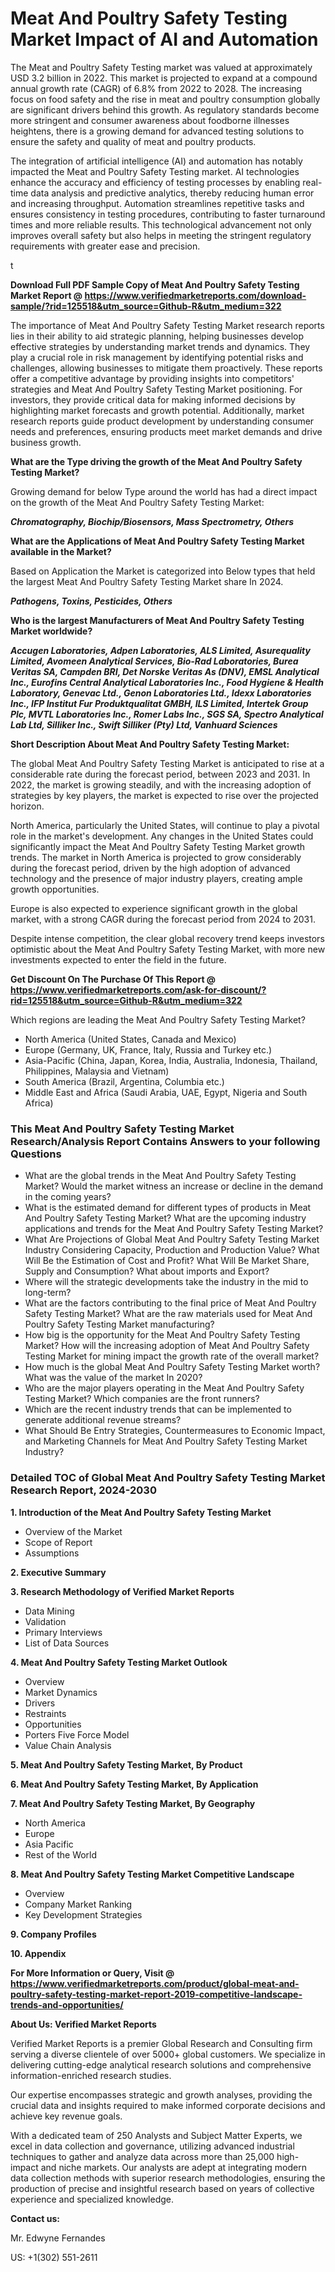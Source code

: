 <meta name="title" content="Global Meat And Poultry Safety Testing Market Impact of AI and Automation"><meta name="description" content="The Meat and Poultry Safety Testing market was valued at approximately USD 3.2 billion in 2022. This market is projected to expand at a compound annual growth rate (CA"><meta name="title" content="Meat And Poultry Safety Testing Market Size, Share, Scope, Trends, Growth, Opportunities, Analysis, Forecast"><h1>Meat And Poultry Safety Testing Market Impact of AI and Automation</h1><p>The Meat and Poultry Safety Testing market was valued at approximately USD 3.2 billion in 2022. This market is projected to expand at a compound annual growth rate (CAGR) of 6.8% from 2022 to 2028. The increasing focus on food safety and the rise in meat and poultry consumption globally are significant drivers behind this growth. As regulatory standards become more stringent and consumer awareness about foodborne illnesses heightens, there is a growing demand for advanced testing solutions to ensure the safety and quality of meat and poultry products.</p><p>The integration of artificial intelligence (AI) and automation has notably impacted the Meat and Poultry Safety Testing market. AI technologies enhance the accuracy and efficiency of testing processes by enabling real-time data analysis and predictive analytics, thereby reducing human error and increasing throughput. Automation streamlines repetitive tasks and ensures consistency in testing procedures, contributing to faster turnaround times and more reliable results. This technological advancement not only improves overall safety but also helps in meeting the stringent regulatory requirements with greater ease and precision.</p>t</p><p id="" class=""><strong>Download Full PDF Sample Copy of Meat And Poultry Safety Testing Market Report @ <a href="https://www.verifiedmarketreports.com/download-sample/?rid=125518&utm_source=Github-R&utm_medium=322" target="_blank">https://www.verifiedmarketreports.com/download-sample/?rid=125518&utm_source=Github-R&utm_medium=322</a></strong></p><p>The importance of&nbsp;Meat And Poultry Safety Testing Market research reports lies in their ability to aid strategic planning, helping businesses develop effective strategies by understanding market trends and dynamics. They play a crucial role in risk management by identifying potential risks and challenges, allowing businesses to mitigate them proactively. These reports offer a competitive advantage by providing insights into competitors' strategies and Meat And Poultry Safety Testing Market positioning. For investors, they provide critical data for making informed decisions by highlighting market forecasts and growth potential. Additionally, market research reports guide product development by understanding consumer needs and preferences, ensuring products meet market demands and drive business growth.</p><p><strong>What are the&nbsp;Type driving the growth of the Meat And Poultry Safety Testing Market?</strong></p><p id="" class="">Growing demand for below Type around the world has had a direct impact on the growth of the Meat And Poultry Safety Testing Market:</p><em><strong>Chromatography, Biochip/Biosensors, Mass Spectrometry, Others</strong></em></p><strong>What are the&nbsp;Applications&nbsp;of Meat And Poultry Safety Testing Market available in the Market?</strong></p><p id="" class="">Based on Application the Market is categorized into Below types that held the largest Meat And Poultry Safety Testing Market share In 2024.</p><em><strong>Pathogens, Toxins, Pesticides, Others</strong></em></p><strong>Who is the largest Manufacturers of Meat And Poultry Safety Testing Market worldwide?</strong></p><p><em><strong>Accugen Laboratories, Adpen Laboratories, ALS Limited, Asurequality Limited, Avomeen Analytical Services, Bio-Rad Laboratories, Burea Veritas SA, Campden BRI, Det Norske Veritas As (DNV), EMSL Analytical Inc., Eurofins Central Analytical Laboratories Inc., Food Hygiene & Health Laboratory, Genevac Ltd., Genon Laboratories Ltd., Idexx Laboratories Inc., IFP Institut Fur Produktqualitat GMBH, ILS Limited, Intertek Group Plc, MVTL Laboratories Inc., Romer Labs Inc., SGS SA, Spectro Analytical Lab Ltd, Silliker Inc., Swift Silliker (Pty) Ltd, Vanhuard Sciences</strong></em></p><p id="" class=""><strong>Short Description About Meat And Poultry Safety Testing Market:</strong></p><p>The global Meat And Poultry Safety Testing Market is anticipated to rise at a considerable rate during the forecast period, between 2023 and 2031. In 2022, the market is growing steadily, and with the increasing adoption of strategies by key players, the market is expected to rise over the projected horizon.</p><p>North America, particularly the United States, will continue to play a pivotal role in the market's development. Any changes in the United States could significantly impact the Meat And Poultry Safety Testing Market growth trends. The market in North America is projected to grow considerably during the forecast period, driven by the high adoption of advanced technology and the presence of major industry players, creating ample growth opportunities.</p><p>Europe is also expected to experience significant growth in the global market, with a strong CAGR during the forecast period from 2024 to 2031.</p><p>Despite intense competition, the clear global recovery trend keeps investors optimistic about the Meat And Poultry Safety Testing Market, with more new investments expected to enter the field in the future.</p><p id="" class=""><strong>Get Discount On The Purchase Of This Report @ <a href="https://www.verifiedmarketreports.com/ask-for-discount/?rid=125518&utm_source=Github-R&utm_medium=322" target="_blank">https://www.verifiedmarketreports.com/ask-for-discount/?rid=125518&utm_source=Github-R&utm_medium=322</a></strong></p>Which regions are leading the Meat And Poultry Safety Testing Market?</p><ul><li>North America (United States, Canada and Mexico)</li><li>Europe (Germany, UK, France, Italy, Russia and Turkey etc.)</li><li>Asia-Pacific (China, Japan, Korea, India, Australia, Indonesia, Thailand, Philippines, Malaysia and Vietnam)</li><li>South America (Brazil, Argentina, Columbia etc.)</li><li>Middle East and Africa (Saudi Arabia, UAE, Egypt, Nigeria and South Africa)</li></ul><h3 id="" class="">This Meat And Poultry Safety Testing Market Research/Analysis Report Contains Answers to your following Questions</h3><ul><li>What are the global trends in the Meat And Poultry Safety Testing Market? Would the market witness an increase or decline in the demand in the coming years?</li><li>What is the estimated demand for different types of products in Meat And Poultry Safety Testing Market? What are the upcoming industry applications and trends for the Meat And Poultry Safety Testing Market?</li><li>What Are Projections of Global Meat And Poultry Safety Testing Market Industry Considering Capacity, Production and Production Value? What Will Be the Estimation of Cost and Profit? What Will Be Market Share, Supply and Consumption? What about imports and Export?</li><li>Where will the strategic developments take the industry in the mid to long-term?</li><li>What are the factors contributing to the final price of Meat And Poultry Safety Testing Market? What are the raw materials used for Meat And Poultry Safety Testing Market manufacturing?</li><li>How big is the opportunity for the Meat And Poultry Safety Testing Market? How will the increasing adoption of Meat And Poultry Safety Testing Market for mining impact the growth rate of the overall market?</li><li>How much is the global Meat And Poultry Safety Testing Market worth? What was the value of the market In 2020?</li><li>Who are the major players operating in the Meat And Poultry Safety Testing Market? Which companies are the front runners?</li><li>Which are the recent industry trends that can be implemented to generate additional revenue streams?</li><li>What Should Be Entry Strategies, Countermeasures to Economic Impact, and Marketing Channels for Meat And Poultry Safety Testing Market Industry?</li></ul><h3 id="" class="">Detailed TOC of Global Meat And Poultry Safety Testing Market Research Report, 2024-2030</h3><p id="" class=""><strong>1. Introduction of the Meat And Poultry Safety Testing Market</strong></p><ul><li>Overview of the Market</li><li>Scope of Report</li><li>Assumptions</li></ul><p id="" class=""><strong>2. Executive Summary</strong></p><p id="" class=""><strong>3. Research Methodology of Verified Market Reports</strong></p><ul><li>Data Mining</li><li>Validation</li><li>Primary Interviews</li><li>List of Data Sources</li></ul><p id="" class=""><strong>4. Meat And Poultry Safety Testing Market Outlook</strong></p><ul><li>Overview</li><li>Market Dynamics</li><li>Drivers</li><li>Restraints</li><li>Opportunities</li><li>Porters Five Force Model</li><li>Value Chain Analysis</li></ul><p id="" class=""><strong>5. Meat And Poultry Safety Testing Market, By Product</strong></p><p id="" class=""><strong>6. Meat And Poultry Safety Testing Market, By Application</strong></p><p id="" class=""><strong>7. Meat And Poultry Safety Testing Market, By Geography</strong></p><ul><li>North America</li><li>Europe</li><li>Asia Pacific</li><li>Rest of the World</li></ul><p id="" class=""><strong>8. Meat And Poultry Safety Testing Market Competitive Landscape</strong></p><ul><li>Overview</li><li>Company Market Ranking</li><li>Key Development Strategies</li></ul><p id="" class=""><strong>9. Company Profiles</strong></p><p id="" class=""><strong>10. Appendix</strong></p><p id="" class=""><strong>For More Information or Query, Visit @ <a href="https://www.verifiedmarketreports.com/product/global-meat-and-poultry-safety-testing-market-report-2019-competitive-landscape-trends-and-opportunities/" target="_blank">https://www.verifiedmarketreports.com/product/global-meat-and-poultry-safety-testing-market-report-2019-competitive-landscape-trends-and-opportunities/</a></strong></p><p id="" class=""><strong>About Us: Verified Market Reports</strong></p><p id="" class="">Verified Market Reports is a premier Global Research and Consulting firm serving a diverse clientele of over 5000+ global customers. We specialize in delivering cutting-edge analytical research solutions and comprehensive information-enriched research studies.</p><p id="" class="">Our expertise encompasses strategic and growth analyses, providing the crucial data and insights required to make informed corporate decisions and achieve key revenue goals.</p><p id="" class="">With a dedicated team of 250 Analysts and Subject Matter Experts, we excel in data collection and governance, utilizing advanced industrial techniques to gather and analyze data across more than 25,000 high-impact and niche markets. Our analysts are adept at integrating modern data collection methods with superior research methodologies, ensuring the production of precise and insightful research based on years of collective experience and specialized knowledge.</p><p id="" class=""><strong>Contact us:</strong></p><p id="" class="">Mr. Edwyne Fernandes</p><p id="" class="">US: +1(302) 551-2611</p>